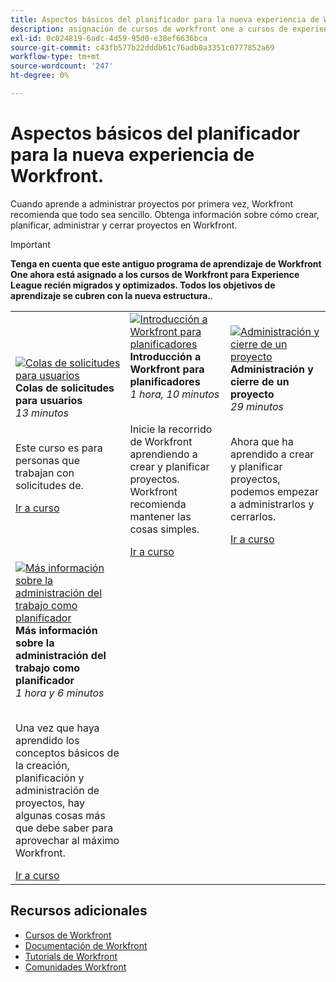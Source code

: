 ```yaml
---
title: Aspectos básicos del planificador para la nueva experiencia de Workfront, partes 1 y 2
description: asignación de cursos de workfront one a cursos de experience league
exl-id: 0c024819-6adc-4d59-95d0-e38ef6636bca
source-git-commit: c43fb577b22dddb61c76adb0a3351c0777852a69
workflow-type: tm+mt
source-wordcount: '247'
ht-degree: 0%

---
```


# Aspectos básicos del planificador para la nueva experiencia de Workfront.

Cuando aprende a administrar proyectos por primera vez, Workfront recomienda que todo sea sencillo. Obtenga información sobre cómo crear, planificar, administrar y cerrar proyectos en Workfront.

>[!IMPORTANT]
>
>**Tenga en cuenta que este antiguo programa de aprendizaje de Workfront One ahora está asignado a los cursos de Workfront para Experience League recién migrados y optimizados.  Todos los objetivos de aprendizaje se cubren con la nueva estructura.**.

<table>
  <tr>
   <td>
      <a href="https://experienceleague.adobe.com/?recommended=Workfront-U-1-2022.1.planners">
      <img alt="Colas de solicitudes para usuarios" src="https://cdn.experienceleague.adobe.com/thumb/request-queues-for-users.png"/>
      </a>
      <div>
         <strong>Colas de solicitudes para usuarios</strong></a>         
         <br/><em>13 minutos</em>
      </div>
      <p>
        <br/>
         Este curso es para personas que trabajan con solicitudes de.
      </p>
      <a  rel="noreferrer" target="_blank" href="https://experienceleague.adobe.com/?recommended=Workfront-U-1-2022.2.request-queues" class="spectrum-Button spectrum-Button--primary spectrum-Button--sizeM">
      <span class="spectrum-Button-label has-no-wrap has-text-weight-bold">Ir a curso</span>
      </a>
   </td>   
   <td>
      <a href="https://experienceleague.adobe.com/?recommended=Workfront-U-1-2022.1.planners">
      <img alt="Introducción a Workfront para planificadores" src="https://cdn.experienceleague.adobe.com/thumb/get-started-with-workfront-for-planners.png"/>
      </a>
      <div>
         <strong>Introducción a Workfront para planificadores</strong></a>         
         <br/><em>1 hora, 10 minutos</em>
      </div>
      <p>
        <br/>
         Inicie la recorrido de Workfront aprendiendo a crear y planificar proyectos. Workfront recomienda mantener las cosas simples.
      </p>
      <a  rel="noreferrer" target="_blank" href="https://experienceleague.adobe.com/?recommended=Workfront-U-1-2022.1.planners" class="spectrum-Button spectrum-Button--primary spectrum-Button--sizeM">
      <span class="spectrum-Button-label has-no-wrap has-text-weight-bold">Ir a curso</span>
      </a>
   </td>
    <td>
      <a href="https://experienceleague.adobe.com/?recommended=Workfront-U-1-2022.2.planners">
      <img alt="Administración y cierre de un proyecto" src="https://cdn.experienceleague.adobe.com/thumb/manage-and-close-a-project.png"/>
      </a>
      <div>
         <strong>Administración y cierre de un proyecto</strong></a>         
         <br/><em>29 minutos</em>
      </div>
      <p>
        <br/>
         Ahora que ha aprendido a crear y planificar proyectos, podemos empezar a administrarlos y cerrarlos.
      </p>
      <a  rel="noreferrer" target="_blank" href="https://experienceleague.adobe.com/?recommended=Workfront-U-1-2022.2.planners" class="spectrum-Button spectrum-Button--primary spectrum-Button--sizeM">
      <span class="spectrum-Button-label has-no-wrap has-text-weight-bold">Ir a curso</span>
      </a>
   </td>
  </tr>
  <tr>
   <td>
      <a href="https://experienceleague.adobe.com/?recommended=Workfront-U-1-2022.3.planners">
      <img alt="Más información sobre la administración del trabajo como planificador" src="https://cdn.experienceleague.adobe.com/thumb/further-understanding-of-managing-work-as-a-planner.png"/>
      </a>
      <div>
         <strong>Más información sobre la administración del trabajo como planificador</strong></a>         
         <br/><em>1 hora y 6 minutos</em>
      </div>
      <p>
        <br/>
         Una vez que haya aprendido los conceptos básicos de la creación, planificación y administración de proyectos, hay algunas cosas más que debe saber para aprovechar al máximo Workfront.
      </p>
      <a  rel="noreferrer" target="_blank" href="https://experienceleague.adobe.com/?recommended=Workfront-U-1-2022.3.planners" class="spectrum-Button spectrum-Button--primary spectrum-Button--sizeM">
      <span class="spectrum-Button-label has-no-wrap has-text-weight-bold">Ir a curso</span>
      </a>
   </td>
  </tr>

</table>

## Recursos adicionales

* [Cursos de Workfront](https://experienceleague.adobe.com/?lang=en&amp;Solution=Workfront#courses)
* [Documentación de Workfront](https://experienceleague.adobe.com/docs/workfront.html)
* [Tutorials de Workfront](https://experienceleague.adobe.com/docs/workfront-learn/tutorials-workfront/home.html)
* [Comunidades Workfront](https://experienceleaguecommunities.adobe.com/t5/workfront/ct-p/workfront)
